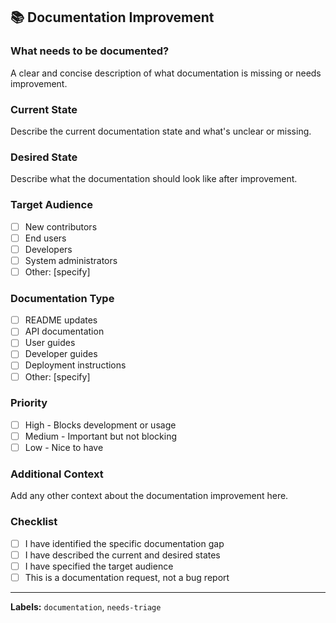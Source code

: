 ## 📚 Documentation Improvement

### **What needs to be documented?**

A clear and concise description of what documentation is missing or needs improvement.

### **Current State**

Describe the current documentation state and what's unclear or missing.

### **Desired State**

Describe what the documentation should look like after improvement.

### **Target Audience**

- [ ] New contributors
- [ ] End users
- [ ] Developers
- [ ] System administrators
- [ ] Other: [specify]

### **Documentation Type**

- [ ] README updates
- [ ] API documentation
- [ ] User guides
- [ ] Developer guides
- [ ] Deployment instructions
- [ ] Other: [specify]

### **Priority**

- [ ] High - Blocks development or usage
- [ ] Medium - Important but not blocking
- [ ] Low - Nice to have

### **Additional Context**

Add any other context about the documentation improvement here.

### **Checklist**

- [ ] I have identified the specific documentation gap
- [ ] I have described the current and desired states
- [ ] I have specified the target audience
- [ ] This is a documentation request, not a bug report

---

**Labels:** `documentation`, `needs-triage`
